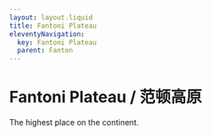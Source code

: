 ```yaml
---
layout: layout.liquid
title: Fantoni Plateau
eleventyNavigation:
  key: Fantoni Plateau
  parent: Fanton
---
```


# Fantoni Plateau / 范顿高原

The highest place on the continent.
